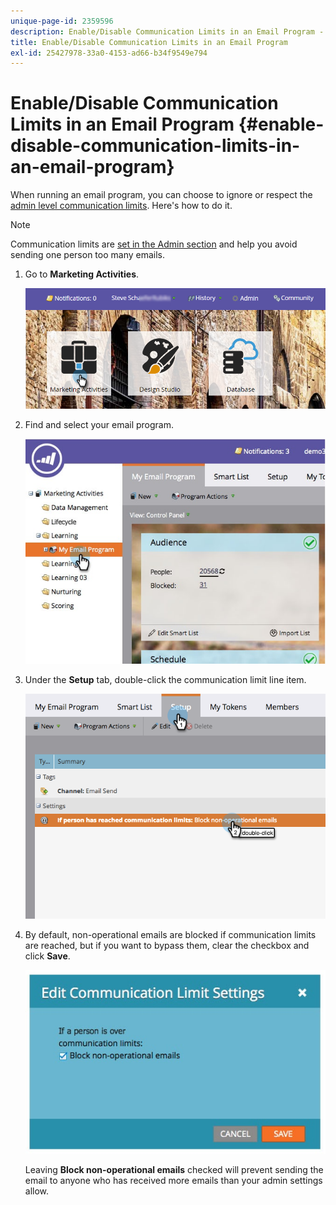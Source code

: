 ```yaml
---
unique-page-id: 2359596
description: Enable/Disable Communication Limits in an Email Program - Marketo Docs - Product Documentation
title: Enable/Disable Communication Limits in an Email Program
exl-id: 25427978-33a0-4153-ad66-b34f9549e794
---
```

# Enable/Disable Communication Limits in an Email Program {#enable-disable-communication-limits-in-an-email-program}

When running an email program, you can choose to ignore or respect the [admin level communication limits](/help/marketo/product-docs/administration/email-setup/enable-communication-limits.md). Here's how to do it.

>[!NOTE]
>
>Communication limits are [set in the Admin section](/help/marketo/product-docs/administration/email-setup/enable-communication-limits.md) and help you avoid sending one person too many emails.

1. Go to **Marketing Activities**.

   ![](assets/login-marketing-activities-3.png)

1. Find and select your email program.

   ![](assets/selectemailprogram-3.jpg)

1. Under the **Setup** tab, double-click the communication limit line item.

   ![](assets/blockoperational.png)

1. By default, non-operational emails are blocked if communication limits are reached, but if you want to bypass them, clear the checkbox and click **Save**.

   ![](assets/ifaperson.jpg)

   Leaving **Block non-operational emails** checked will prevent sending the email to anyone who has received more emails than your admin settings allow.
